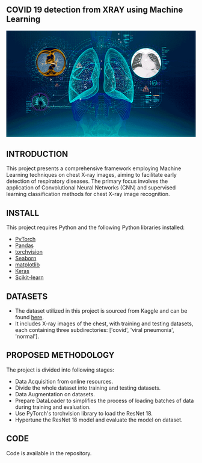 ## COVID 19 detection from XRAY using Machine Learning
![](https://github.com/Lajvi123/ML-for-Medical-Imaging-/blob/main/images/lungs.gif)
## INTRODUCTION
This project presents a comprehensive framework employing Machine Learning techniques on chest X-ray images, aiming to facilitate early detection of respiratory diseases. The primary focus involves the application of Convolutional Neural Networks (CNN) and supervised learning classification methods for chest X-ray image recognition.
## INSTALL
This project requires Python and the following Python libraries installed:
* [PyTorch](https://pytorch.org/)
* [Pandas](https://pandas.pydata.org/)
* [torchvision](https://pypi.org/project/torchvision/)
* [Seaborn](https://seaborn.pydata.org/)
* [matplotlib](https://matplotlib.org/)
* [Keras](https://keras.io/)
* [Scikit-learn](https://scikit-learn.org/stable/install.html)
## DATASETS
* The dataset utilized in this project is sourced from Kaggle and can be found [here](https://www.kaggle.com/datasets/prashant268/chest-xray-covid19-pneumonia/data).
* It includes X-ray images of the chest, with training and testing datasets, each containing three subdirectories: ['covid', 'viral pneumonia', 'normal'].

## PROPOSED METHODOLOGY 
The project is divided into following stages: 
* Data Acquisition from online resources. 
* Divide the whole dataset into training and testing datasets.
* Data Augmentation on datasets.
* Prepare DataLoader to simplifies the process of loading batches of data during training and evaluation.
* Use PyTorch's torchvision library to load the ResNet 18.
* Hypertune the ResNet 18 model and evaluate the model on dataset.
## CODE
Code is available in the repository. 

